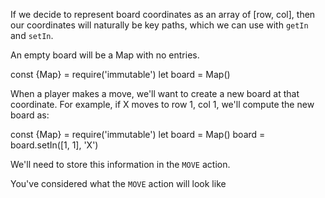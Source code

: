 If we decide to represent board coordinates as an array of [row, col],
then our coordinates will naturally be key paths, which we can
use with `getIn` and `setIn`.

An empty board will be a Map with no entries.

<tonic>
const {Map} = require('immutable')
let board = Map()
</tonic>

When a player makes a move, we'll want to create a new board at
that coordinate. For example, if X moves to row 1, col 1, we'll
compute the new board as:

<tonic>
const {Map} = require('immutable')
let board = Map()
board = board.setIn([1, 1], 'X')
</tonic>

We'll need to store this information in the `MOVE` action.

<guide>You've considered what the `MOVE` action will look like</guide>
